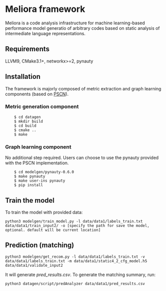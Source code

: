 # Meliora framework
Meliora is a code analysis infrastructure for machine learning-based performance model generatio of arbitrary codes based on static analysis of intermediate language representations.

## Requirements
LLVM9, CMake3.1+, networkx>=2, pynauty

## Installation
The framework is majorly composed of metric extraction and graph learning components (based on [PSCN](https://github.com/tvayer/PSCN)).

### Metric generation component
```
    $ cd datagen
	$ mkdir build 
	$ cd build
	$ cmake ..
	$ make
```

### Graph learning component
No additional step required. Users can choose to use the pynauty provided with the PSCN implementation.

```
    $ cd modelgen/pynauty-0.6.0
    $ make pynauty
    $ make user-ins pynauty
    $ pip install
```

## Train the model
To train the model with provided data:
```
python3 modelgen/train_model.py -l data/data1/labels_train.txt data/data1/train_input2/ -o [specify the path for save the model, optional. default will be current location]
```

## Prediction (matching)
```
python3 modelgen/get_recom.py -l data/data1/labels_train.txt -v data/data1/labels_train.txt -m data/data1/static4_2_cfg_model.h5  data/data1/validate_input2
```

It will generate _pred\_results.csv_. To generate the matching summary, run:
```
python3 datagen/script/predAnalyzer data/data1/pred_results.csv
```

